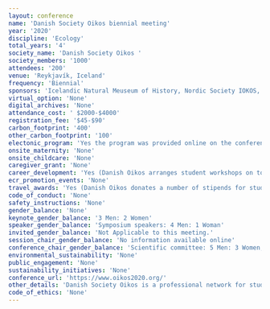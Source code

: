```yaml
---
layout: conference 
name: 'Danish Society Oikos biennial meeting'
year: '2020'
discipline: 'Ecology'
total_years: '4'
society_name: 'Danish Society Oikos '
society_members: '1000'
attendees: '200'
venue: 'Reykjavík, Iceland'
frequency: 'Biennial'
sponsors: 'Icelandic Natural Meuseum of History, Nordic Society IOKOS, University of Iceland'
virtual_option: 'None'
digital_archives: 'None'
attendance_cost: ' $2000-$4000'
registration_fee: '$45-$90'
carbon_footprint: '400'
other_carbon_footprint: '100'
electonic_program: 'Yes the program was provided online on the conference website.'
onsite_maternity: 'None'
onsite_childcare: 'None'
caregiver_grant: 'None'
career_development: 'Yes (Danish Oikos arranges student workshops on topics of general interest to PhD students and postdocs. Two of our previous workshops have thus covered various aspects of writing and publishing scientific papers)'
ecr_promotion_events: 'None'
travel_awards: 'Yes (Danish Oikos donates a number of stipends for students to participate in the joint biennial Nordic meetings) '
code_of_conduct: 'None'
safety_instructions: 'None'
gender_balance: 'None'
keynote_gender_balance: '3 Men: 2 Women'
speaker_gender_balance: 'Symposium speakers: 4 Men: 1 Woman'
invited_gender_balance: 'Not Applicable to this meeting.'
session_chair_gender_balance: 'No information available online'
conference_chair_gender_balance: 'Scientific committee: 5 Men: 3 Women, Organizing committee: 4 Women: 2 Men'
environmental_sustainability: 'None'
public_engagement: 'None'
sustainability_initiatives: 'None'
conference_url: 'https://www.oikos2020.org/'
other_details: 'Danish Society Oikos is a professional network for students and professionals in ecology research, The Oikos society includes national sections from Sweden, Norway, Iceland, and Finland.'
code_of_ethics: 'None'
---
```

